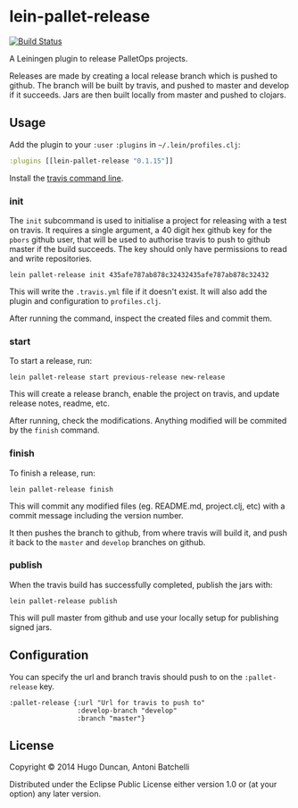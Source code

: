 # lein-pallet-release

[![Build Status](https://travis-ci.org/palletops/lein-pallet-release.png?branch=develop)](https://travis-ci.org/palletops/lein-pallet-release)

A Leiningen plugin to release PalletOps projects.

Releases are made by creating a local release branch which is pushed
to github.  The branch will be built by travis, and pushed to master
and develop if it succeeds.  Jars are then built locally from master
and pushed to clojars.

## Usage

Add the plugin to your `:user` `:plugins` in `~/.lein/profiles.clj`:

```clj
:plugins [[lein-pallet-release "0.1.15"]]
```
Install the
[travis command line](http://blog.travis-ci.com/2013-01-14-new-client/).

### init

The `init` subcommand is used to initialise a project for releasing
with a test on travis.  It requires a single argument, a 40 digit hex
github key for the `pbors` github user, that will be used to authorise
travis to push to github master if the build succeeds.  The key should
only have permissions to read and write repositories.

```
lein pallet-release init 435afe787ab878c32432435afe787ab878c32432
```

This will write the `.travis.yml` file if it doesn't exist.  It will also
add the plugin and configuration to `profiles.clj`.

After running the command, inspect the created files and commit them.

### start

To start a release, run:

```
lein pallet-release start previous-release new-release
```

This will create a release branch, enable the project on travis, and
update release notes, readme, etc.

After running, check the modifications.  Anything modified will be
commited by the `finish` command.

### finish

To finish a release, run:

```
lein pallet-release finish
```

This will commit any modified files (eg. README.md, project.clj, etc)
with a commit message including the version number.

It then pushes the branch to github, from where travis will build it,
and push it back to the `master` and `develop` branches on github.

### publish

When the travis build has successfully completed, publish the jars with:

```
lein pallet-release publish
```

This will pull master from github and use your locally setup for
publishing signed jars.

## Configuration

You can specify the url and branch travis should push to on the
`:pallet-release` key.

```
:pallet-release {:url "Url for travis to push to"
                 :develop-branch "develop"
                 :branch "master"}
```

## License

Copyright © 2014 Hugo Duncan, Antoni Batchelli

Distributed under the Eclipse Public License either version 1.0 or (at
your option) any later version.
